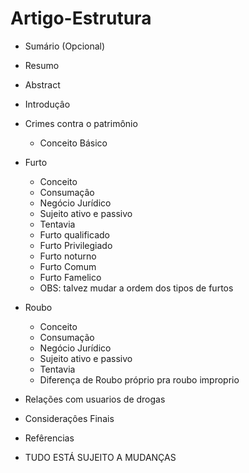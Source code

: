 # Artigo-Estrutura

- Sumário (Opcional)
- Resumo
- Abstract
- Introduçâo
- Crimes contra o patrimônio
  - Conceito Básico
- Furto
  - Conceito
  - Consumaçâo 
  - Negócio Jurídico
  - Sujeito ativo e passivo
  - Tentavia
  - Furto qualificado
  - Furto Privilegiado
  - Furto noturno
  - Furto Comum
  - Furto Famelico
  - OBS: talvez mudar a ordem dos tipos de furtos
- Roubo
  - Conceito
  - Consumação
  - Negócio Jurídico
  - Sujeito ativo e passivo 
  - Tentavia 
  - Diferença de Roubo próprio pra roubo improprio 
- Relações com usuarios de drogas 
- Consideraçôes Finais
- Refêrencias 


- TUDO ESTÁ SUJEITO A MUDANÇAS
